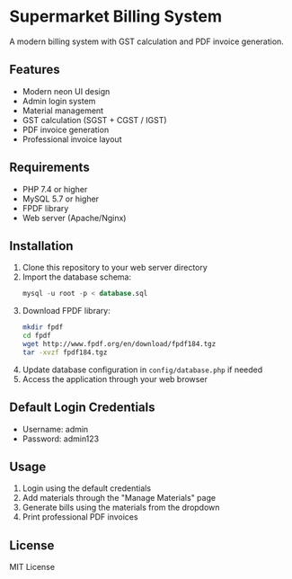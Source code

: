 # Supermarket Billing System

A modern billing system with GST calculation and PDF invoice generation.

## Features

- Modern neon UI design
- Admin login system
- Material management
- GST calculation (SGST + CGST / IGST)
- PDF invoice generation
- Professional invoice layout

## Requirements

- PHP 7.4 or higher
- MySQL 5.7 or higher
- FPDF library
- Web server (Apache/Nginx)

## Installation

1. Clone this repository to your web server directory
2. Import the database schema:
   ```sql
   mysql -u root -p < database.sql
   ```
3. Download FPDF library:
   ```bash
   mkdir fpdf
   cd fpdf
   wget http://www.fpdf.org/en/download/fpdf184.tgz
   tar -xvzf fpdf184.tgz
   ```
4. Update database configuration in `config/database.php` if needed
5. Access the application through your web browser

## Default Login Credentials

- Username: admin
- Password: admin123

## Usage

1. Login using the default credentials
2. Add materials through the "Manage Materials" page
3. Generate bills using the materials from the dropdown
4. Print professional PDF invoices

## License

MIT License 